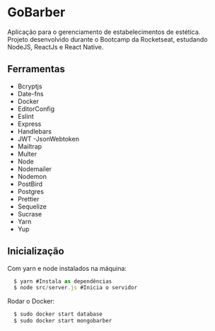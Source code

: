 <h1>GoBarber</h1>
<p>
Aplicação para o gerenciamento de estabelecimentos de estética.</br>
Projeto desenvolvido durante o Bootcamp da Rocketseat, estudando NodeJS, ReactJs e React Native.
</p>

<h2>Ferramentas</h2>
<ul>
  <li>Bcryptjs</li>
  <li>Date-fns</li>
  <li>Docker</li>
  <li>EditorConfig</li>
  <li>Eslint</li>
  <li>Express</li>
  <li>Handlebars</li>
  <li>JWT -JsonWebtoken</li>
  <li>Mailtrap</li>
  <li>Multer</li>
  <li>Node</li>
  <li>Nodemailer</li>
  <li>Nodemon</li>
  <li>PostBird</li>
  <li>Postgres</li>
  <li>Prettier</li>
  <li>Sequelize</li>
  <li>Sucrase</li>
  <li>Yarn</li>
  <li>Yup</li>
</ul>

<h2>Inicialização</h2>
<p>
Com yarn e node instalados na máquina:
</p>

```js
  $ yarn #Instala as dependências 
  $ node src/server.js #Inicia o servidor
```
<p>Rodar o Docker:</p>

```js
  $ sudo docker start database
  $ sudo docker start mongobarber
```
